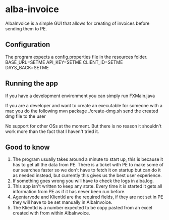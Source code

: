 # alba-invoice
AlbaInvoice is a simple GUI that allows for creating of invoices before sending them to PE.

## Configuration
The program expects a config.properties file in the resources folder.
BASE_URL=SETME
API_KEY=SETME
CLIENT_ID=SETME
DAYS_BACK=SETME

## Running the app
If you have a development environment you can simply run FXMain.java

If you are a developer and want to create an executable for someone with a mac you do the following
mvn package
./create-dmg.sh
send the created dmg file to the user

No support for other OSs at the moment. But there is no reason it shouldn't work more than the fact that I haven't tried it.

## Good to know
1. The program usually takes around a minute to start up, this is because it has to get all the data from PE. There is a ticket with PE to make some of our searches faster so we don't have to fetch it on startup but can do it as needed instead, but currently this gives us the best user experience. 
2. If something goes wrong you will have to check the logs in alba.log.
3. This app isn't written to keep any state. Every time it is started it gets all information from PE as if it has never been run before.
4. Agentarvode and KlientId are the required fields, if they are not set in PE they will have to be set manually in AlbaInvoice.
5. The KlientId is a number expected to be copy pasted from an excel created with from within AlbaInvoice.
